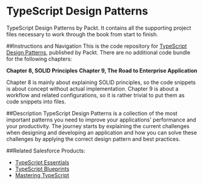 # TypeScript Design Patterns
TypeScript Design Patterns by Packt. It contains all the supporting project files necessary to work through the book from start to finish.

##Instructions and Navigation
This is the code repository for [TypeScript Design Patterns](https://www.packtpub.com/application-development/typescript-design-patterns?utm_source=github&utm_medium=repository&utm_campaign=9781785280832), published by Packt. There are no additional code bundle for the following chapters:

<b>Chapter 8, SOLID Principles</b>
<b>Chapter 9, The Road to Enterprise Application</b>


Chapter 8 is mainly about explaining SOLID principles, so the code snippets is about concept without actual implementation.
Chapter 9 is about a workflow and related configurations, so it is rather trivial to put them as code snippets into files.

##Description
TypeScript Design Patterns is a collection of the most important patterns you need to improve your applications' performance and your productivity. The journey starts by
explaining the current challenges when designing and developing an application and how you can solve these challenges by applying the correct design pattern and best practices.

##Related Salesforce Products:
* [TypeScript Essentials](https://www.packtpub.com/web-development/typescript-essentials?utm_source=github&utm_medium=repository&utm_campaign=9781782170808)
* [TypeScript Blueprints](https://www.packtpub.com/application-development/typescript-blueprints?utm_source=github&utm_medium=repository&utm_campaign=9781782170808)
* [Mastering TypeScript](https://www.packtpub.com/web-development/mastering-typescript?utm_source=github&utm_medium=repository&utm_campaign=9781782170808)
